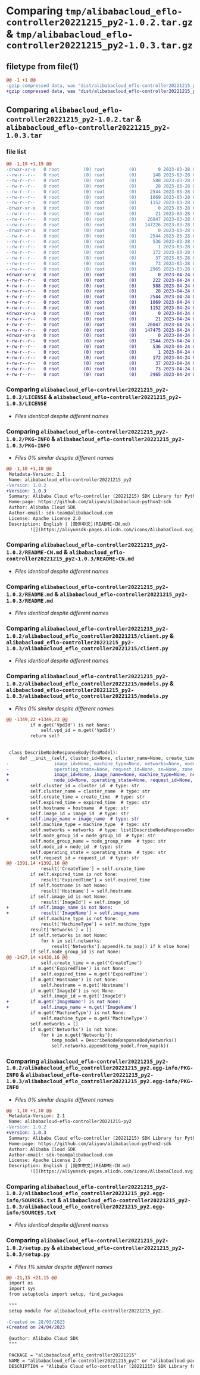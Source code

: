 # Comparing `tmp/alibabacloud_eflo-controller20221215_py2-1.0.2.tar.gz` & `tmp/alibabacloud_eflo-controller20221215_py2-1.0.3.tar.gz`

## filetype from file(1)

```diff
@@ -1 +1 @@
-gzip compressed data, was "dist/alibabacloud_eflo-controller20221215_py2-1.0.2.tar", last modified: Tue Mar 28 02:43:08 2023, max compression
+gzip compressed data, was "dist/alibabacloud_eflo-controller20221215_py2-1.0.3.tar", last modified: Mon Apr 24 08:13:20 2023, max compression
```

## Comparing `alibabacloud_eflo-controller20221215_py2-1.0.2.tar` & `alibabacloud_eflo-controller20221215_py2-1.0.3.tar`

### file list

```diff
@@ -1,19 +1,19 @@
-drwxr-xr-x   0 root         (0) root         (0)        0 2023-03-28 02:43:08.000000 alibabacloud_eflo-controller20221215_py2-1.0.2/
--rw-r--r--   0 root         (0) root         (0)      148 2023-03-28 02:43:07.000000 alibabacloud_eflo-controller20221215_py2-1.0.2/ChangeLog.md
--rw-r--r--   0 root         (0) root         (0)      588 2023-03-28 02:43:07.000000 alibabacloud_eflo-controller20221215_py2-1.0.2/LICENSE
--rw-r--r--   0 root         (0) root         (0)       28 2023-03-28 02:43:07.000000 alibabacloud_eflo-controller20221215_py2-1.0.2/MANIFEST.in
--rw-r--r--   0 root         (0) root         (0)     2544 2023-03-28 02:43:08.000000 alibabacloud_eflo-controller20221215_py2-1.0.2/PKG-INFO
--rw-r--r--   0 root         (0) root         (0)     1069 2023-03-28 02:43:07.000000 alibabacloud_eflo-controller20221215_py2-1.0.2/README-CN.md
--rw-r--r--   0 root         (0) root         (0)     1152 2023-03-28 02:43:07.000000 alibabacloud_eflo-controller20221215_py2-1.0.2/README.md
-drwxr-xr-x   0 root         (0) root         (0)        0 2023-03-28 02:43:08.000000 alibabacloud_eflo-controller20221215_py2-1.0.2/alibabacloud_eflo_controller20221215/
--rw-r--r--   0 root         (0) root         (0)       21 2023-03-28 02:43:07.000000 alibabacloud_eflo-controller20221215_py2-1.0.2/alibabacloud_eflo_controller20221215/__init__.py
--rw-r--r--   0 root         (0) root         (0)    26047 2023-03-28 02:43:07.000000 alibabacloud_eflo-controller20221215_py2-1.0.2/alibabacloud_eflo_controller20221215/client.py
--rw-r--r--   0 root         (0) root         (0)   147226 2023-03-28 02:43:07.000000 alibabacloud_eflo-controller20221215_py2-1.0.2/alibabacloud_eflo_controller20221215/models.py
-drwxr-xr-x   0 root         (0) root         (0)        0 2023-03-28 02:43:08.000000 alibabacloud_eflo-controller20221215_py2-1.0.2/alibabacloud_eflo_controller20221215_py2.egg-info/
--rw-r--r--   0 root         (0) root         (0)     2544 2023-03-28 02:43:08.000000 alibabacloud_eflo-controller20221215_py2-1.0.2/alibabacloud_eflo_controller20221215_py2.egg-info/PKG-INFO
--rw-r--r--   0 root         (0) root         (0)      536 2023-03-28 02:43:08.000000 alibabacloud_eflo-controller20221215_py2-1.0.2/alibabacloud_eflo_controller20221215_py2.egg-info/SOURCES.txt
--rw-r--r--   0 root         (0) root         (0)        1 2023-03-28 02:43:08.000000 alibabacloud_eflo-controller20221215_py2-1.0.2/alibabacloud_eflo_controller20221215_py2.egg-info/dependency_links.txt
--rw-r--r--   0 root         (0) root         (0)      172 2023-03-28 02:43:08.000000 alibabacloud_eflo-controller20221215_py2-1.0.2/alibabacloud_eflo_controller20221215_py2.egg-info/requires.txt
--rw-r--r--   0 root         (0) root         (0)       37 2023-03-28 02:43:08.000000 alibabacloud_eflo-controller20221215_py2-1.0.2/alibabacloud_eflo_controller20221215_py2.egg-info/top_level.txt
--rw-r--r--   0 root         (0) root         (0)       73 2023-03-28 02:43:08.000000 alibabacloud_eflo-controller20221215_py2-1.0.2/setup.cfg
--rw-r--r--   0 root         (0) root         (0)     2965 2023-03-28 02:43:07.000000 alibabacloud_eflo-controller20221215_py2-1.0.2/setup.py
+drwxr-xr-x   0 root         (0) root         (0)        0 2023-04-24 08:13:20.000000 alibabacloud_eflo-controller20221215_py2-1.0.3/
+-rw-r--r--   0 root         (0) root         (0)      222 2023-04-24 08:13:19.000000 alibabacloud_eflo-controller20221215_py2-1.0.3/ChangeLog.md
+-rw-r--r--   0 root         (0) root         (0)      588 2023-04-24 08:13:19.000000 alibabacloud_eflo-controller20221215_py2-1.0.3/LICENSE
+-rw-r--r--   0 root         (0) root         (0)       28 2023-04-24 08:13:19.000000 alibabacloud_eflo-controller20221215_py2-1.0.3/MANIFEST.in
+-rw-r--r--   0 root         (0) root         (0)     2544 2023-04-24 08:13:20.000000 alibabacloud_eflo-controller20221215_py2-1.0.3/PKG-INFO
+-rw-r--r--   0 root         (0) root         (0)     1069 2023-04-24 08:13:19.000000 alibabacloud_eflo-controller20221215_py2-1.0.3/README-CN.md
+-rw-r--r--   0 root         (0) root         (0)     1152 2023-04-24 08:13:19.000000 alibabacloud_eflo-controller20221215_py2-1.0.3/README.md
+drwxr-xr-x   0 root         (0) root         (0)        0 2023-04-24 08:13:20.000000 alibabacloud_eflo-controller20221215_py2-1.0.3/alibabacloud_eflo_controller20221215/
+-rw-r--r--   0 root         (0) root         (0)       21 2023-04-24 08:13:19.000000 alibabacloud_eflo-controller20221215_py2-1.0.3/alibabacloud_eflo_controller20221215/__init__.py
+-rw-r--r--   0 root         (0) root         (0)    26047 2023-04-24 08:13:19.000000 alibabacloud_eflo-controller20221215_py2-1.0.3/alibabacloud_eflo_controller20221215/client.py
+-rw-r--r--   0 root         (0) root         (0)   147475 2023-04-24 08:13:19.000000 alibabacloud_eflo-controller20221215_py2-1.0.3/alibabacloud_eflo_controller20221215/models.py
+drwxr-xr-x   0 root         (0) root         (0)        0 2023-04-24 08:13:20.000000 alibabacloud_eflo-controller20221215_py2-1.0.3/alibabacloud_eflo_controller20221215_py2.egg-info/
+-rw-r--r--   0 root         (0) root         (0)     2544 2023-04-24 08:13:19.000000 alibabacloud_eflo-controller20221215_py2-1.0.3/alibabacloud_eflo_controller20221215_py2.egg-info/PKG-INFO
+-rw-r--r--   0 root         (0) root         (0)      536 2023-04-24 08:13:20.000000 alibabacloud_eflo-controller20221215_py2-1.0.3/alibabacloud_eflo_controller20221215_py2.egg-info/SOURCES.txt
+-rw-r--r--   0 root         (0) root         (0)        1 2023-04-24 08:13:19.000000 alibabacloud_eflo-controller20221215_py2-1.0.3/alibabacloud_eflo_controller20221215_py2.egg-info/dependency_links.txt
+-rw-r--r--   0 root         (0) root         (0)      172 2023-04-24 08:13:19.000000 alibabacloud_eflo-controller20221215_py2-1.0.3/alibabacloud_eflo_controller20221215_py2.egg-info/requires.txt
+-rw-r--r--   0 root         (0) root         (0)       37 2023-04-24 08:13:19.000000 alibabacloud_eflo-controller20221215_py2-1.0.3/alibabacloud_eflo_controller20221215_py2.egg-info/top_level.txt
+-rw-r--r--   0 root         (0) root         (0)       73 2023-04-24 08:13:20.000000 alibabacloud_eflo-controller20221215_py2-1.0.3/setup.cfg
+-rw-r--r--   0 root         (0) root         (0)     2965 2023-04-24 08:13:19.000000 alibabacloud_eflo-controller20221215_py2-1.0.3/setup.py
```

### Comparing `alibabacloud_eflo-controller20221215_py2-1.0.2/LICENSE` & `alibabacloud_eflo-controller20221215_py2-1.0.3/LICENSE`

 * *Files identical despite different names*

### Comparing `alibabacloud_eflo-controller20221215_py2-1.0.2/PKG-INFO` & `alibabacloud_eflo-controller20221215_py2-1.0.3/PKG-INFO`

 * *Files 0% similar despite different names*

```diff
@@ -1,10 +1,10 @@
 Metadata-Version: 2.1
 Name: alibabacloud_eflo-controller20221215_py2
-Version: 1.0.2
+Version: 1.0.3
 Summary: Alibaba Cloud eflo-controller (20221215) SDK Library for Python2
 Home-page: https://github.com/aliyun/alibabacloud-python2-sdk
 Author: Alibaba Cloud SDK
 Author-email: sdk-team@alibabacloud.com
 License: Apache License 2.0
 Description: English | [简体中文](README-CN.md)
         ![](https://aliyunsdk-pages.alicdn.com/icons/AlibabaCloud.svg)
```

### Comparing `alibabacloud_eflo-controller20221215_py2-1.0.2/README-CN.md` & `alibabacloud_eflo-controller20221215_py2-1.0.3/README-CN.md`

 * *Files identical despite different names*

### Comparing `alibabacloud_eflo-controller20221215_py2-1.0.2/README.md` & `alibabacloud_eflo-controller20221215_py2-1.0.3/README.md`

 * *Files identical despite different names*

### Comparing `alibabacloud_eflo-controller20221215_py2-1.0.2/alibabacloud_eflo_controller20221215/client.py` & `alibabacloud_eflo-controller20221215_py2-1.0.3/alibabacloud_eflo_controller20221215/client.py`

 * *Files identical despite different names*

### Comparing `alibabacloud_eflo-controller20221215_py2-1.0.2/alibabacloud_eflo_controller20221215/models.py` & `alibabacloud_eflo-controller20221215_py2-1.0.3/alibabacloud_eflo_controller20221215/models.py`

 * *Files 0% similar despite different names*

```diff
@@ -1349,22 +1349,23 @@
         if m.get('VpdId') is not None:
             self.vpd_id = m.get('VpdId')
         return self
 
 
 class DescribeNodeResponseBody(TeaModel):
     def __init__(self, cluster_id=None, cluster_name=None, create_time=None, expired_time=None, hostname=None,
-                 image_id=None, machine_type=None, networks=None, node_group_id=None, node_group_name=None, node_id=None,
-                 operating_state=None, request_id=None, sn=None, zone_id=None):
+                 image_id=None, image_name=None, machine_type=None, networks=None, node_group_id=None, node_group_name=None,
+                 node_id=None, operating_state=None, request_id=None, sn=None, zone_id=None):
         self.cluster_id = cluster_id  # type: str
         self.cluster_name = cluster_name  # type: str
         self.create_time = create_time  # type: str
         self.expired_time = expired_time  # type: str
         self.hostname = hostname  # type: str
         self.image_id = image_id  # type: str
+        self.image_name = image_name  # type: str
         self.machine_type = machine_type  # type: str
         self.networks = networks  # type: list[DescribeNodeResponseBodyNetworks]
         self.node_group_id = node_group_id  # type: str
         self.node_group_name = node_group_name  # type: str
         self.node_id = node_id  # type: str
         self.operating_state = operating_state  # type: str
         self.request_id = request_id  # type: str
@@ -1391,14 +1392,16 @@
             result['CreateTime'] = self.create_time
         if self.expired_time is not None:
             result['ExpiredTime'] = self.expired_time
         if self.hostname is not None:
             result['Hostname'] = self.hostname
         if self.image_id is not None:
             result['ImageId'] = self.image_id
+        if self.image_name is not None:
+            result['ImageName'] = self.image_name
         if self.machine_type is not None:
             result['MachineType'] = self.machine_type
         result['Networks'] = []
         if self.networks is not None:
             for k in self.networks:
                 result['Networks'].append(k.to_map() if k else None)
         if self.node_group_id is not None:
@@ -1427,14 +1430,16 @@
             self.create_time = m.get('CreateTime')
         if m.get('ExpiredTime') is not None:
             self.expired_time = m.get('ExpiredTime')
         if m.get('Hostname') is not None:
             self.hostname = m.get('Hostname')
         if m.get('ImageId') is not None:
             self.image_id = m.get('ImageId')
+        if m.get('ImageName') is not None:
+            self.image_name = m.get('ImageName')
         if m.get('MachineType') is not None:
             self.machine_type = m.get('MachineType')
         self.networks = []
         if m.get('Networks') is not None:
             for k in m.get('Networks'):
                 temp_model = DescribeNodeResponseBodyNetworks()
                 self.networks.append(temp_model.from_map(k))
```

### Comparing `alibabacloud_eflo-controller20221215_py2-1.0.2/alibabacloud_eflo_controller20221215_py2.egg-info/PKG-INFO` & `alibabacloud_eflo-controller20221215_py2-1.0.3/alibabacloud_eflo_controller20221215_py2.egg-info/PKG-INFO`

 * *Files 0% similar despite different names*

```diff
@@ -1,10 +1,10 @@
 Metadata-Version: 2.1
 Name: alibabacloud-eflo-controller20221215-py2
-Version: 1.0.2
+Version: 1.0.3
 Summary: Alibaba Cloud eflo-controller (20221215) SDK Library for Python2
 Home-page: https://github.com/aliyun/alibabacloud-python2-sdk
 Author: Alibaba Cloud SDK
 Author-email: sdk-team@alibabacloud.com
 License: Apache License 2.0
 Description: English | [简体中文](README-CN.md)
         ![](https://aliyunsdk-pages.alicdn.com/icons/AlibabaCloud.svg)
```

### Comparing `alibabacloud_eflo-controller20221215_py2-1.0.2/alibabacloud_eflo_controller20221215_py2.egg-info/SOURCES.txt` & `alibabacloud_eflo-controller20221215_py2-1.0.3/alibabacloud_eflo_controller20221215_py2.egg-info/SOURCES.txt`

 * *Files identical despite different names*

### Comparing `alibabacloud_eflo-controller20221215_py2-1.0.2/setup.py` & `alibabacloud_eflo-controller20221215_py2-1.0.3/setup.py`

 * *Files 1% similar despite different names*

```diff
@@ -21,15 +21,15 @@
 import os
 import sys
 from setuptools import setup, find_packages
 
 """
 setup module for alibabacloud_eflo-controller20221215_py2.
 
-Created on 28/03/2023
+Created on 24/04/2023
 
 @author: Alibaba Cloud SDK
 """
 
 PACKAGE = "alibabacloud_eflo_controller20221215"
 NAME = "alibabacloud_eflo-controller20221215_py2" or "alibabacloud-package"
 DESCRIPTION = "Alibaba Cloud eflo-controller (20221215) SDK Library for Python2"
```

